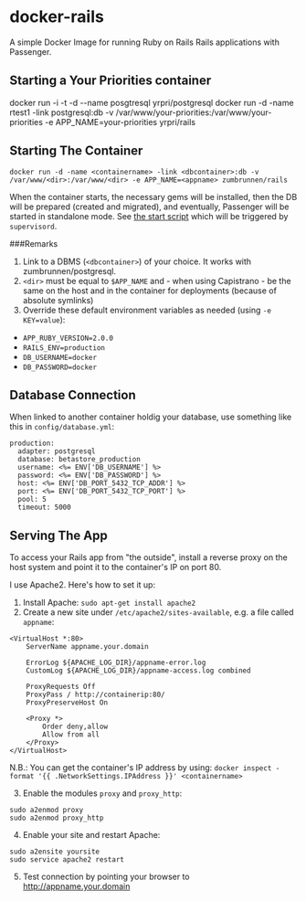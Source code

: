 docker-rails
============

A simple Docker Image for running Ruby on Rails Rails applications with Passenger.

## Starting a Your Priorities container
docker run -i -t -d --name posgtresql yrpri/postgresql
docker run -d -name rtest1 -link postgresql:db -v /var/www/your-priorities:/var/www/your-priorities -e APP_NAME=your-priorities yrpri/rails

## Starting The Container

`docker run -d -name <containername> -link <dbcontainer>:db -v /var/www/<dir>:/var/www/<dir> -e APP_NAME=<appname> zumbrunnen/rails`

When the container starts, the necessary gems will be installed, then the DB will be prepared (created and migrated), and eventually, Passenger will be started in standalone mode. See [the start script](../master/start_passenger) which will be triggered by `supervisord`.

###Remarks
1. Link to a DBMS (`<dbcontainer>`) of your choice. It works with zumbrunnen/postgresql.
2. `<dir>` must be equal to `$APP_NAME` and - when using Capistrano - be the same on the host and in the container for deployments (because of absolute symlinks)
3. Override these default environment variables as needed (using `-e KEY=value`):
 * `APP_RUBY_VERSION=2.0.0`
 * `RAILS_ENV=production`
 * `DB_USERNAME=docker`
 * `DB_PASSWORD=docker`


## Database Connection
When linked to another container holdig your database, use something like this in `config/database.yml`:
```
production:
  adapter: postgresql
  database: betastore_production
  username: <%= ENV['DB_USERNAME'] %>
  password: <%= ENV['DB_PASSWORD'] %>
  host: <%= ENV['DB_PORT_5432_TCP_ADDR'] %>
  port: <%= ENV['DB_PORT_5432_TCP_PORT'] %>
  pool: 5
  timeout: 5000
```

## Serving The App

To access your Rails app from "the outside", install a reverse proxy on the host system and point it to the container's IP on port 80.

I use Apache2. Here's how to set it up:

1. Install Apache: `sudo apt-get install apache2`
2. Create a new site under `/etc/apache2/sites-available`, e.g. a file called `appname`:

```
<VirtualHost *:80>
    ServerName appname.your.domain

    ErrorLog ${APACHE_LOG_DIR}/appname-error.log
    CustomLog ${APACHE_LOG_DIR}/appname-access.log combined

    ProxyRequests Off
    ProxyPass / http://containerip:80/
    ProxyPreserveHost On

    <Proxy *>
        Order deny,allow
        Allow from all
    </Proxy>
</VirtualHost>
```

N.B.: You can get the container's IP address by using: `docker inspect -format '{{ .NetworkSettings.IPAddress }}' <containername>`

3. Enable the modules `proxy` and `proxy_http`:

```
sudo a2enmod proxy
sudo a2enmod proxy_http
```

4. Enable your site and restart Apache:

```
sudo a2ensite yoursite
sudo service apache2 restart
```

5. Test connection by pointing your browser to http://appname.your.domain

